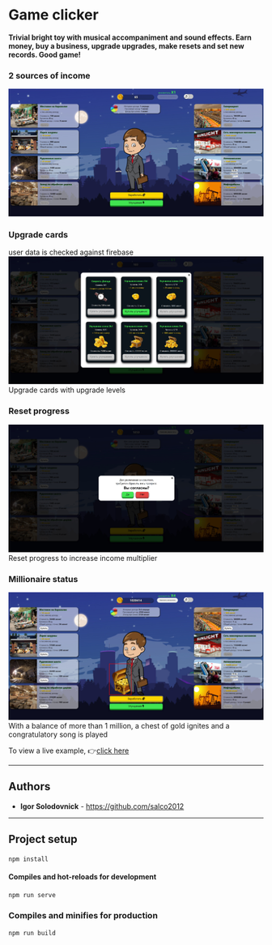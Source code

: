 # Game clicker
**Trivial bright toy with musical accompaniment and sound effects. Earn money, buy a business, upgrade upgrades, make resets and set new records. Good game!**

### 2 sources of income
![registration](./src/assets/img/READMY/01.jpg)

### Upgrade cards
user data is checked against firebase
![Upgrade cards](./src/assets/img/READMY/02.jpg)
Upgrade cards with upgrade levels

### Reset progress
![Reset progress](./src/assets/img/READMY/03.jpg)
Reset progress to increase income multiplier

### Millionaire status
![millionaire](./src/assets/img/READMY/05.jpg)
With a balance of more than 1 million, a chest of gold ignites and a congratulatory song is played

To view a live example, :point_right:[click here](https://salco2012.github.io/game-clicker/)

---
## Authors

- **Igor Solodovnick** - https://github.com/salco2012

---

## Project setup

```
npm install
```

#### Compiles and hot-reloads for development

```
npm run serve
```

### Compiles and minifies for production

```
npm run build
```